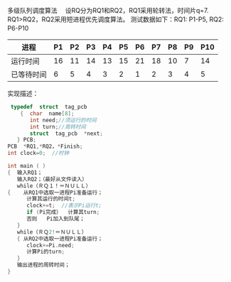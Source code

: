 多级队列调度算法　 
设RQ分为RQ1和RQ2，RQ1采用轮转法，时间片q=7.
        RQ1>RQ2，RQ2采用短进程优先调度算法。
测试数据如下：RQ1: P1-P5, RQ2: P6-P10　

| 进程 | P1 | P2 | P3 | P4 | P5 |	P6 | P7 | P8 | P9 |	P10 |
| ---- | ---- | ---- | ---- | ---- | ---- | ---- | ---- | ---- | ---- | ---- |
|运行时间 |16 |11| 14 |13| 15 |21 |18 |10| 7 | 14|
|已等待时间 |6|5|4|3|2|1|2|3|4|5|
实现描述：

```c
 typedef  struct  tag_pcb
    {  char  name[8];
       int need;//须运行的时间
       int turn;//周转时间
       struct  tag_pcb  *next;
   } PCB;
PCB  *RQ1,*RQ2，*Finish;
int clock=0;  //时钟

int main ( )
{  输入RQ1；
   输入RQ2；（最好从文件读入）
   while（ＲＱ１！＝ＮＵＬＬ）
{    从RQ1中选取一进程Pi准备运行；
      计算其运行的时间t;
      clock+=t;  //表示Pi运行t;
      if (Pi完成）  计算其turn;
      否则   Pi加入到队尾；
   }
   while（ＲＱ2!＝ＮＵＬＬ）
   { 从RQ2中选取一进程Pi准备运行；   
      clock+=Pi.need;
      计算Pi的turn;
   }
   输出进程的周转时间；   
}
　
```
